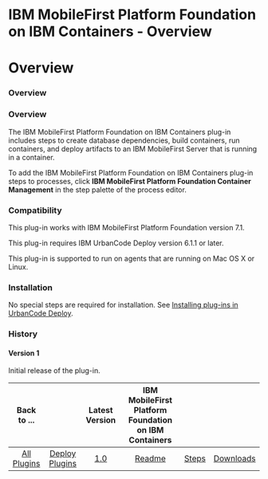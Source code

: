 
IBM MobileFirst Platform Foundation on IBM Containers - Overview
================================================================

# Overview



### Overview




 


### Overview


The IBM MobileFirst Platform Foundation on IBM Containers plug-in includes steps to
 create database dependencies, build containers, run containers, and deploy artifacts to an IBM MobileFirst Server that 
is running in a container.


To add the IBM MobileFirst Platform Foundation on IBM Containers plug-in steps to 
processes, click **IBM MobileFirst Platform Foundation Container Management** in the step palette of the process editor.



### Compatibility


This plug-in works with IBM MobileFirst Platform Foundation version 7.1.


This plug-in requires 
IBM UrbanCode Deploy version 6.1.1 or later.


This plug-in is supported to run on agents that are running on Mac OS X 
or Linux.


### Installation


No special steps are required for installation. See [Installing plug-ins in UrbanCode 
Deploy](https://www.urbancode.com/resource/installing-plug-ins-in-urbancode-products/ "Installing plug-ins in UrbanCode 
Deploy").


### History


#### Version 1


Initial release of the plug-in.




|Back to ...||Latest Version|IBM MobileFirst Platform Foundation on IBM Containers |||
| :---: | :---: | :---: | :---: | :---: | :---: |
|[All Plugins](../../index.md)|[Deploy Plugins](../README.md)|[1.0](https://raw.githubusercontent.com/UrbanCode/IBM-UCD-PLUGINS/main/files/MFPFC/MobileFirstContainerAutomate-1.0.zip)|[Readme](README.md)|[Steps](steps.md)|[Downloads](downloads.md)|

